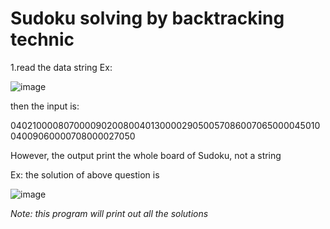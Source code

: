# Sudoku solving by backtracking technic

1.read the data string
Ex:

![image](https://github.com/JasonEricZhan/Algorithms/blob/master/sudoku/problem.png)

then the input is:

040210000807000090200800401300002905005708600706500004501004009060000708000027050

However, the output print the whole board of Sudoku, not a string

Ex: the solution of above question is

![image](https://github.com/JasonEricZhan/Algorithms/blob/master/sudoku/solution.png)

_Note: this program will print out all the solutions_
